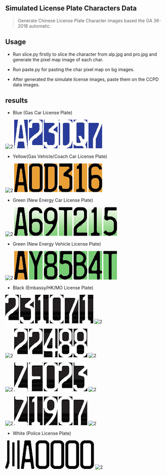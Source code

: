 ## Simulated License Plate Characters Data
>Generate Chinese License Plate Character images
>based the GA 36-2018 automatic. 

## Usage
   - Run slice.py firstly to slice the character from alp.jpg and
pro.jpg and generate the pixel map image of each char.

   - Run paste.py for pasting the char pixel map on bg images.

   - After generated the simulate license images, paste them on the CCPD
data images.

## results
   - Blue (Gas Car License Plate)

![2](paste_img/京/blue.jpg)
![2](paste_img/A/blue.jpg)
![2](paste_img/2/blue.jpg)
![2](paste_img/3/blue.jpg)
![2](paste_img/D/blue.jpg)
![2](paste_img/Q/blue.jpg)
![2](paste_img/7/blue.jpg)
   
   - Yellow(Gas Vehicle/Coach Car License Plate)
   
![2](paste_img/渝/yellow.jpg)
![2](paste_img/A/yellow.jpg)
![2](paste_img/0/yellow.jpg)
![2](paste_img/D/yellow.jpg)
![2](paste_img/3/yellow.jpg)
![2](paste_img/1/yellow.jpg)
![2](paste_img/6/yellow.jpg)

   - Green (New Energy Car License Plate)

![2](paste_img/津/green1.jpg)
![2](paste_img/A/green1.jpg)
![2](paste_img/6/green1.jpg)
![2](paste_img/9/green1.jpg)
![2](paste_img/T/green1.jpg)
![2](paste_img/2/green1.jpg)
![2](paste_img/1/green1.jpg)
![2](paste_img/5/green1.jpg)

   - Green (New Energy Vehicle License Plate)

![2](paste_img/沪/yellow.jpg)
![2](paste_img/A/yellow.jpg)
![2](paste_img/Y/green2.jpg)
![2](paste_img/8/green2.jpg)
![2](paste_img/5/green2.jpg)
![2](paste_img/B/green2.jpg)
![2](paste_img/4/green2.jpg) 
![2](paste_img/T/green2.jpg) 

  - Black (Embassy/HK/MO License Plate)

![2](paste_img/2/black.jpg)
![2](paste_img/3/black.jpg)
![2](paste_img/1/black.jpg)
![2](paste_img/0/black.jpg)
![2](paste_img/7/black.jpg)
![2](paste_img/1/black.jpg)
![2](paste_img/使/black.jpg)

![2](paste_img/鄂/black.jpg)
![2](paste_img/2/black.jpg)
![2](paste_img/2/black.jpg)
![2](paste_img/4/black.jpg)
![2](paste_img/8/black.jpg)
![2](paste_img/8/black.jpg)
![2](paste_img/领/black.jpg)

![2](paste_img/粤/black.jpg)
![2](paste_img/Z/black.jpg)
![2](paste_img/F/black.jpg)
![2](paste_img/0/black.jpg)
![2](paste_img/2/black.jpg)
![2](paste_img/3/black.jpg)
![2](paste_img/港/black.jpg)

![2](paste_img/粤/black.jpg)
![2](paste_img/Z/black.jpg)
![2](paste_img/1/black.jpg)
![2](paste_img/9/black.jpg)
![2](paste_img/0/black.jpg)
![2](paste_img/7/black.jpg)
![2](paste_img/澳/black.jpg)

  - White (Police License Plate)
  
![2](paste_img/川/white.jpg)
![2](paste_img/A/white.jpg)
![2](paste_img/0/white.jpg)
![2](paste_img/0/white.jpg)
![2](paste_img/0/white.jpg)
![2](paste_img/0/white.jpg)
![2](paste_img/警/white.jpg)